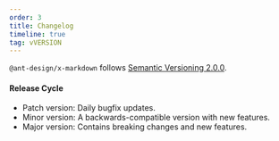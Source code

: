 ```yaml
---
order: 3
title: Changelog
timeline: true
tag: vVERSION
---
```


`@ant-design/x-markdown` follows [Semantic Versioning 2.0.0](http://semver.org/).

#### Release Cycle

- Patch version: Daily bugfix updates.
- Minor version: A backwards-compatible version with new features.
- Major version: Contains breaking changes and new features.
